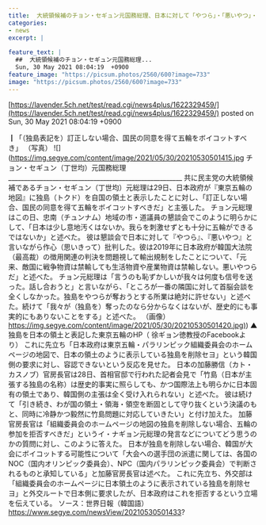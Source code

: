 ```yaml
---
title:  大統領候補のチョン・セギュン元国務総理、日本に対して「やつら」・「悪いやつ」・「五輪をボイコットすべき」  
categories:
- news
excerpt: |
  
feature_text: |
  ##  大統領候補のチョン・セギュン元国務総理...
  Sun, 30 May 2021 08:04:19  +0900
feature_image: "https://picsum.photos/2560/600?image=733"
image: "https://picsum.photos/2560/600?image=733"
---
```


[https://lavender.5ch.net/test/read.cgi/news4plus/1622329459/](https://lavender.5ch.net/test/read.cgi/news4plus/1622329459/)
posted on Sun, 30 May 2021 08:04:19  +0900

<!--more-->

┃「（独島表記を）訂正しない場合、国民の同意を得て五輪をボイコットすべき」 （写真） ![](https://img.segye.com/content/image/2021/05/30/20210530501415.jpg チョン・セギュン（丁世均）元国務総理 _______________________________________________________ 共に民主党の大統領候補であるチョン・セギュン（丁世均）元総理は29日、日本政府が『東京五輪の地図』に独島（トクド）を自国の領土と表示したことに対し、「訂正しない場合、国民の同意を得て五輪をボイコットすべきだ」と主張した。 チョン元総理はこの日、忠南（チュンナム）地域の市・道議員の懇談会でこのように明らかにして、「日本は少し意地汚くはないか。我らを刺激せずとも十分に五輪ができるではないか」と述べた。 彼は懇談会で日本に対して『やつら』、『悪いやつ』と言いながら作心（思いきって）批判した。彼は2019年に日本政府が韓国大法院（最高裁）の徴用関連の判決を問題視して輸出規制をしたことについて、「元来、敵国に戦争物資は禁輸しても生活物資や産業物資は禁輸しない。悪いやつらだ」と述べた。 チョン元総理は「言うのも恥ずかしいが我々は何度も信号を送った。話し合おうと」と言いながら、「ところが一番の隣国に対して首脳会談を全くしなかった。独島をやつらが奪おうとする所業は絶対に許せない」と述べた。続けて「我々が（独島を）奪ったのなら分からなくはないが、歴史的にも事実的にもありないことをする」と述べた。 （画像） [https://img.segye.com/content/image/2021/05/30/20210530501420.jpg)](https://img.segye.com/content/image/2021/05/30/20210530501420.jpg)) ▲ 独島を日本の領土と表記した東京五輪のHP（ 徐ギョン徳教授のFacebookより） これに先立ち「日本政府は東京五輪・パラリンピック組織委員会のホームページの地図で、日本の領土のように表示している独島を削除セヨ」という韓国側の要求に対し、容認できないという反応を見せた。 日本の加藤勝信（カト・カスノブ）官房長官は28日、首相官邸で行われた記者会見で「竹島（日本が主張する独島の名称）は歴史的事実に照らしても、かつ国際法上も明らかに日本固有の領土であり、韓国側の主張は全く受け入れられない」と述べた。 彼は続けて「引き続き、わが国の領土・領海・領空を断固として守り抜くという決議のもと、同時に冷静かつ毅然に竹島問題に対応していきたい」と付け加えた。 加藤官房長官は「組織委員会のホームページの地図の独島を削除しない場合、五輪の参加を拒否すべきだ」というイ・ナギョン元総理の発言などについてどう思うのかの質問に対し、このように答えた。 日本が独島を削除しない場合、韓国が大会にボイコットする可能性について「大会への選手団の派遣に関しては、各国のNOC（国内オリンピック委員会）、NPC（国内パラリンピック委員会）で判断されるものと承知している」と加藤官房長官は述べた。 これに先立ち、外交部は「組織委員会のホームページに日本領土のように表示されている独島を削除セヨ」と外交ルートで日本側に要求したが、日本政府はこれを拒否するという立場を伝えている。 ソース：世界日報（韓国語） https://www.segye.com/newsView/20210530501433?
